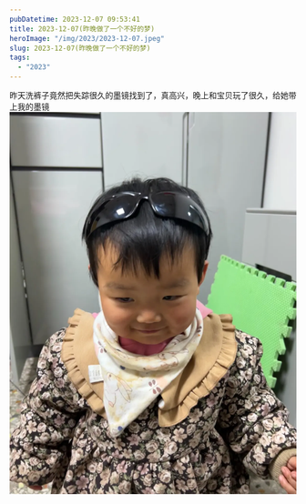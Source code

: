 ```yaml
---
pubDatetime: 2023-12-07 09:53:41
title: 2023-12-07(昨晚做了一个不好的梦)
heroImage: "/img/2023/2023-12-07.jpeg"
slug: 2023-12-07(昨晚做了一个不好的梦)
tags:
  - "2023"
---
```


昨天洗裤子竟然把失踪很久的墨镜找到了，真高兴，晚上和宝贝玩了很久，给她带上我的墨镜
![](../../../../public/img/2023/2023-12-07.jpeg)

